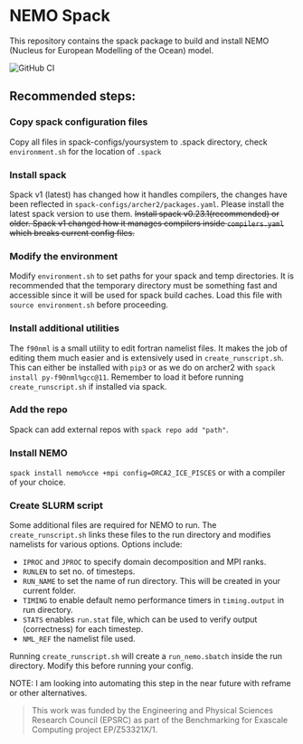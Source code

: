 # NEMO Spack
This repository contains the spack package to build and install NEMO (Nucleus for European Modelling of the Ocean) model.

![GitHub CI](https://github.com/ukri-bench/nemo/actions/workflows/ci-nemo.yml/badge.svg)

## Recommended steps:
### Copy spack configuration files
Copy all files in spack-configs/yoursystem to .spack directory, check `environment.sh` for the location of `.spack`
### Install spack
Spack v1 (latest) has changed how it handles compilers, the changes have been reflected in `spack-configs/archer2/packages.yaml`. Please install the latest spack version to use them.
~~Install spack v0.23.1(recommended) or older. Spack v1 changed how it manages compilers inside `compilers.yaml` which breaks current config files.~~
### Modify the environment
Modify `environment.sh` to set paths for your spack and temp directories. It is recommended that the temporary directory must be something fast and accessible since it will be used for spack build caches. Load this file with `source environment.sh` before proceeding.
### Install additional utilities
The `f90nml` is a small utility to edit fortran namelist files. It makes the job of editing them much easier and is extensively used in `create_runscript.sh`. This can either be installed with `pip3` or as we do on archer2 with `spack install py-f90nml%gcc@11`. Remember to load it before running `create_runscript.sh` if installed via spack.
### Add the repo
 Spack can add external repos with `spack repo add "path"`.
### Install NEMO
`spack install nemo%cce +mpi config=ORCA2_ICE_PISCES` or with a compiler of your choice.
### Create SLURM script
Some additional files are required for NEMO to run. The `create_runscript.sh` links these files to the run directory and modifies namelists for various options. Options include:
* `IPROC` and `JPROC` to specify domain decomposition and MPI ranks.
* `RUNLEN` to set no. of timesteps.
* `RUN_NAME` to set the name of run directory. This will be created in your current folder.
* `TIMING` to enable default nemo performance timers in `timing.output` in run directory.
* `STATS` enables `run.stat` file, which can be used to verify output (correctness) for each timestep.
* `NML_REF` the namelist file used.

Running `create_runscript.sh` will create a `run_nemo.sbatch` inside the run directory. Modify this before running your config.

NOTE: I am looking into automating this step in the near future with reframe or other alternatives.

> This work was funded by the Engineering and Physical Sciences Research Council (EPSRC) as part of the Benchmarking for Exascale Computing project EP/Z53321X/1.
